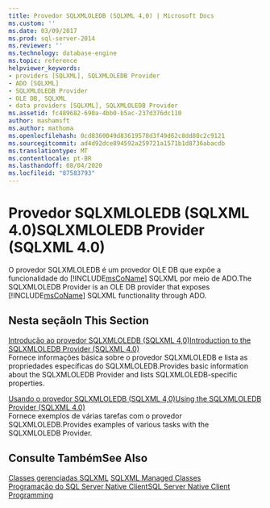 ```yaml
---
title: Provedor SQLXMLOLEDB (SQLXML 4,0) | Microsoft Docs
ms.custom: ''
ms.date: 03/09/2017
ms.prod: sql-server-2014
ms.reviewer: ''
ms.technology: database-engine
ms.topic: reference
helpviewer_keywords:
- providers [SQLXML], SQLXMLOLEDB Provider
- ADO [SQLXML]
- SQLXMLOLEDB Provider
- OLE DB, SQLXML
- data providers [SQLXML], SQLXMLOLEDB Provider
ms.assetid: fc489682-690a-4bb0-b5ac-237d376dc110
author: mashamsft
ms.author: mathoma
ms.openlocfilehash: 0cd8360049d83619578d3f49d62c8dd80c2c9121
ms.sourcegitcommit: ad4d92dce894592a259721a1571b1d8736abacdb
ms.translationtype: MT
ms.contentlocale: pt-BR
ms.lasthandoff: 08/04/2020
ms.locfileid: "87583793"
---
```

# <a name="sqlxmloledb-provider-sqlxml-40"></a><span data-ttu-id="de06c-102">Provedor SQLXMLOLEDB (SQLXML 4.0)</span><span class="sxs-lookup"><span data-stu-id="de06c-102">SQLXMLOLEDB Provider (SQLXML 4.0)</span></span>
  <span data-ttu-id="de06c-103">O provedor SQLXMLOLEDB é um provedor OLE DB que expõe a funcionalidade do [!INCLUDE[msCoName](../../includes/msconame-md.md)] SQLXML por meio de ADO.</span><span class="sxs-lookup"><span data-stu-id="de06c-103">The SQLXMLOLEDB Provider is an OLE DB provider that exposes [!INCLUDE[msCoName](../../includes/msconame-md.md)] SQLXML functionality through ADO.</span></span>  
  
## <a name="in-this-section"></a><span data-ttu-id="de06c-104">Nesta seção</span><span class="sxs-lookup"><span data-stu-id="de06c-104">In This Section</span></span>  
 [<span data-ttu-id="de06c-105">Introdução ao provedor SQLXMLOLEDB &#40;SQLXML 4,0&#41;</span><span class="sxs-lookup"><span data-stu-id="de06c-105">Introduction to the SQLXMLOLEDB Provider &#40;SQLXML 4.0&#41;</span></span>](../../relational-databases/sqlxml-annotated-xsd-schemas-xpath-queries/data-access-components-provider/introduction-to-the-sqlxmloledb-provider-sqlxml-4-0.md)  
 <span data-ttu-id="de06c-106">Fornece informações básica sobre o provedor SQLXMLOLEDB e lista as propriedades específicas do SQLXMLOLEDB.</span><span class="sxs-lookup"><span data-stu-id="de06c-106">Provides basic information about the SQLXMLOLEDB Provider and lists SQLXMLOLEDB-specific properties.</span></span>  
  
 [<span data-ttu-id="de06c-107">Usando o provedor SQLXMLOLEDB &#40;SQLXML 4,0&#41;</span><span class="sxs-lookup"><span data-stu-id="de06c-107">Using the SQLXMLOLEDB Provider &#40;SQLXML 4.0&#41;</span></span>](../../relational-databases/sqlxml-annotated-xsd-schemas-xpath-queries/data-access-components-provider/using-the-sqlxmloledb-provider-sqlxml-4-0.md)  
 <span data-ttu-id="de06c-108">Fornece exemplos de várias tarefas com o provedor SQLXMLOLEDB.</span><span class="sxs-lookup"><span data-stu-id="de06c-108">Provides examples of various tasks with the SQLXMLOLEDB Provider.</span></span>  
  
## <a name="see-also"></a><span data-ttu-id="de06c-109">Consulte Também</span><span class="sxs-lookup"><span data-stu-id="de06c-109">See Also</span></span>  
 <span data-ttu-id="de06c-110">[Classes gerenciadas SQLXML](../../relational-databases/sqlxml-annotated-xsd-schemas-xpath-queries/net-framework-classes/sqlxml-4-0-net-framework-support-managed-classes.md) </span><span class="sxs-lookup"><span data-stu-id="de06c-110">[SQLXML Managed Classes](../../relational-databases/sqlxml-annotated-xsd-schemas-xpath-queries/net-framework-classes/sqlxml-4-0-net-framework-support-managed-classes.md) </span></span>  
 [<span data-ttu-id="de06c-111">Programação do SQL Server Native Client</span><span class="sxs-lookup"><span data-stu-id="de06c-111">SQL Server Native Client Programming</span></span>](../../relational-databases/native-client/sql-server-native-client-programming.md)  
  
  
